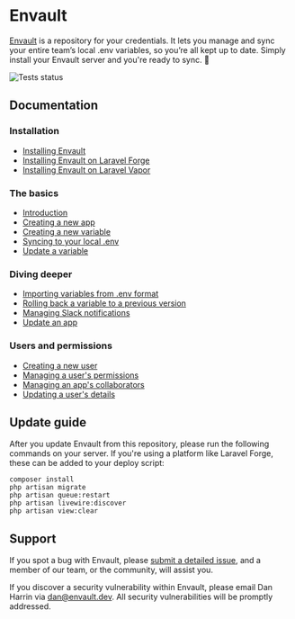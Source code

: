 # Envault

[Envault](https://envault.dev) is a repository for your credentials. It lets you manage and sync your entire team’s local .env variables, so you’re all kept up to date. Simply install your Envault server and you're ready to sync. 🚀

![Tests status](https://github.com/envault/envault/workflows/tests/badge.svg)

## Documentation

### Installation
- [Installing Envault](https://github.com/envault/envault/wiki/Installing-Envault)
- [Installing Envault on Laravel Forge](https://vimeo.com/414958726)
- [Installing Envault on Laravel Vapor](https://github.com/envault/envault/wiki/Installing-Envault-on-Laravel-Vapor)

### The basics
- [Introduction](https://vimeo.com/414894566)
- [Creating a new app](https://github.com/envault/envault/wiki/Creating-an-app)
- [Creating a new variable](https://github.com/envault/envault/wiki/Creating-a-new-variable)
- [Syncing to your local .env](https://github.com/envault/envault/wiki/Syncing-to-your-local-.env)
- [Update a variable](https://github.com/envault/envault/wiki/Update-a-variable)

### Diving deeper
- [Importing variables from .env format](https://github.com/envault/envault/wiki/Importing-variables-from-.env-format)
- [Rolling back a variable to a previous version](https://github.com/envault/envault/wiki/Rolling-back-a-variable-to-a-previous-version)
- [Managing Slack notifications](https://github.com/envault/envault/wiki/Managing-Slack-notifications)
- [Update an app](https://github.com/envault/envault/wiki/Update-an-app)

### Users and permissions
- [Creating a new user](https://github.com/envault/envault/wiki/Creating-a-new-user)
- [Managing a user's permissions](https://github.com/envault/envault/wiki/Managing-a-user's-permissions)
- [Managing an app's collaborators](https://github.com/envault/envault/wiki/Managing-an-app's-collaborators)
- [Updating a user's details](https://github.com/envault/envault/wiki/Updating-a-user's-details)

## Update guide

After you update Envault from this repository, please run the following commands on your server. If you're using a platform like Laravel Forge, these can be added to your deploy script:

```
composer install
php artisan migrate
php artisan queue:restart
php artisan livewire:discover
php artisan view:clear
```

## Support

If you spot a bug with Envault, please [submit a detailed issue](https://github.com/envault/envault/issues), and a member of our team, or the community, will assist you.

If you discover a security vulnerability within Envault, please email Dan Harrin via [dan@envault.dev](mailto:dan@envault.dev). All security vulnerabilities will be promptly addressed.
